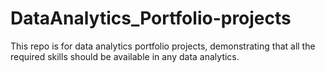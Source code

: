 # DataAnalytics_Portfolio-projects
This repo is for data analytics portfolio projects, demonstrating that all the required skills should be available in any data analytics. 
